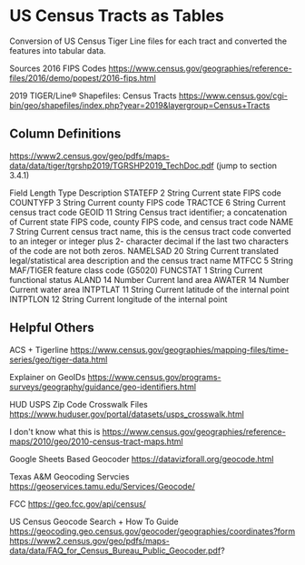 # US Census Tracts as Tables
Conversion of US Census Tiger Line files for each tract and converted the features into tabular data.

Sources
2016 FIPS Codes
https://www.census.gov/geographies/reference-files/2016/demo/popest/2016-fips.html

2019 TIGER/Line® Shapefiles: Census Tracts
https://www.census.gov/cgi-bin/geo/shapefiles/index.php?year=2019&layergroup=Census+Tracts

## Column Definitions
https://www2.census.gov/geo/pdfs/maps-data/data/tiger/tgrshp2019/TGRSHP2019_TechDoc.pdf (jump to section 3.4.1)

Field Length Type Description
STATEFP 2 String Current state FIPS code
COUNTYFP 3 String Current county FIPS code
TRACTCE 6 String Current census tract code
GEOID 11 String
Census tract identifier; a concatenation of Current
state FIPS code, county FIPS code, and census tract
code
NAME 7 String
Current census tract name, this is the census tract
code converted to an integer or integer plus 2-
character decimal if the last two characters of the
code are not both zeros.
NAMELSAD 20 String Current translated legal/statistical area description
and the census tract name
MTFCC 5 String MAF/TIGER feature class code (G5020)
FUNCSTAT 1 String Current functional status
ALAND 14 Number Current land area
AWATER 14 Number Current water area
INTPTLAT 11 String Current latitude of the internal point
INTPTLON 12 String Current longitude of the internal point


## Helpful Others

ACS + Tigerline 
https://www.census.gov/geographies/mapping-files/time-series/geo/tiger-data.html

Explainer on GeoIDs
https://www.census.gov/programs-surveys/geography/guidance/geo-identifiers.html

HUD USPS Zip Code Crosswalk Files
https://www.huduser.gov/portal/datasets/usps_crosswalk.html

I don't know what this is
https://www.census.gov/geographies/reference-maps/2010/geo/2010-census-tract-maps.html

Google Sheets Based Geocoder
https://datavizforall.org/geocode.html

Texas A&M Geocoding Servcies
https://geoservices.tamu.edu/Services/Geocode/

FCC
https://geo.fcc.gov/api/census/

US Census Geocode Search + How To Guide
https://geocoding.geo.census.gov/geocoder/geographies/coordinates?form
https://www2.census.gov/geo/pdfs/maps-data/data/FAQ_for_Census_Bureau_Public_Geocoder.pdf?
